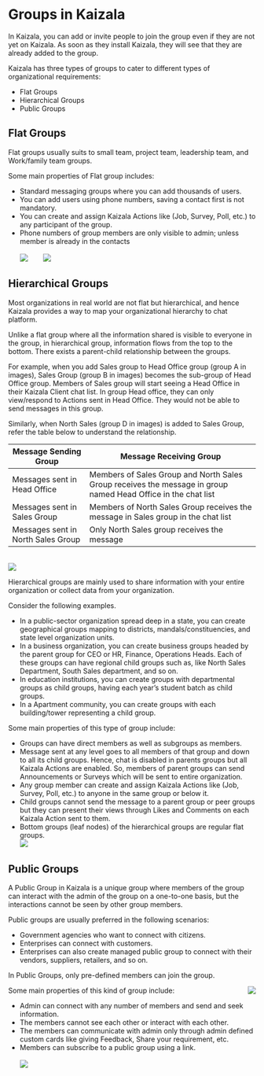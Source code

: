 # Groups in Kaizala
In Kaizala, you can add or invite people to join the group even if they are not yet on Kaizala. As soon as they install Kaizala, they will see that they are already added to the group. 

Kaizala has three types of groups to cater to different types of organizational requirements:
- Flat Groups
- Hierarchical Groups
- Public Groups

## **Flat Groups**

Flat groups usually suits to small team, project team, leadership team, and Work/family team groups. 

Some main properties of Flat group includes:

- Standard messaging groups where you can add thousands of users.
- You can add users using phone numbers, saving a contact first is not mandatory.
- You can create and assign Kaizala Actions like (Job, Survey, Poll, etc.) to any participant of the group. 
- Phone numbers of group members are only visible to admin; unless member is already in the contacts <br/>
<br/>![](Images/Groups_NothZoneSales.png)&nbsp;&nbsp;&nbsp;&nbsp;&nbsp;&nbsp;&nbsp; ![](Images/Groups_NothZoneSales2.png)

## **Hierarchical Groups**

Most organizations in real world are not flat but hierarchical, and hence Kaizala provides a way to map your organizational hierarchy to chat platform.

Unlike a flat group where all the information shared is visible to everyone in the group, in hierarchical group, information flows from the top to the bottom. There exists a parent-child relationship between the groups. 

For example, when you add Sales group to Head Office group (group A in images), Sales Group (group B in images) becomes the sub-group of Head Office group. Members of Sales group will start seeing a Head Office in their Kaizala Client chat list. In group Head office, they can only view/respond to Actions sent in Head Office. They would not be able to send messages in this group.

Similarly, when North Sales (group D in images) is added to Sales Group, refer the table below to understand the relationship.

|Message Sending Group|Message Receiving Group|
|--------|--------|
|Messages sent in Head Office|Members of Sales Group and North Sales Group receives the message in group named Head Office in the chat list|
|Messages sent in Sales Group|Members of North Sales Group receives the message in Sales group in the chat list|
|Messages sent in North Sales Group |Only North Sales group receives the message|

<br/> ![](Images/Hierarchical1.png)

Hierarchical groups are mainly used to share information with your entire organization or collect data from your organization. 

Consider the following examples.

- In a public-sector organization spread deep in a state, you can create geographical groups mapping to districts, mandals/constituencies, and state level organization units.
-	In a business organization, you can create business groups headed by the parent group for CEO or HR, Finance, Operations Heads. Each of these groups can have regional child groups such as, like North Sales Department, South Sales department, and so on.
-	In education institutions, you can create groups with departmental groups as child groups, having each year’s student batch as child groups.
-	In a Apartment community, you can create groups with each building/tower representing a child group.

Some main properties of this type of group include: 
- Groups can have direct members as well as subgroups as members.
- Message sent at any level goes to all members of that group and down to all its child groups. Hence, chat is disabled in parents groups but all Kaizala Actions are enabled. So, members of parent groups can send Announcements or Surveys which will be sent to entire organization.
- Any group member can create and assign Kaizala Actions like (Job, Survey, Poll, etc.) to anyone in the same group or below it.
- Child groups cannot send the message to a parent group or peer groups but they can present their views through Likes and Comments on each Kaizala Action sent to them.
- Bottom groups (leaf nodes) of the hierarchical groups are regular flat groups.
<br/> ![](Images/Hierarchical2.PNG)

## **Public Groups** 

A Public Group in Kaizala is a unique group where members of the group can interact with the admin of the group on a one-to-one basis, but the interactions cannot be seen by other group members. 

Public groups are usually preferred in the following scenarios:

- Government agencies who want to connect with citizens.
- Enterprises can connect with customers.
- Enterprises can also create managed public group to connect with their vendors, suppliers, retailers, and so on.

In Public Groups, only pre-defined members can join the group.

Some main properties of this kind of group include: <img align="right" src="Images/Public1.PNG">

- Admin can connect with any number of members and send and seek information.
- The members cannot see each other or interact with each other.
- The members can communicate with admin only through admin defined custom cards like giving Feedback, Share your requirement, etc.
- Members can subscribe to a public group using a link.
<br/> <br/> 
![](Images/Public4.PNG)

